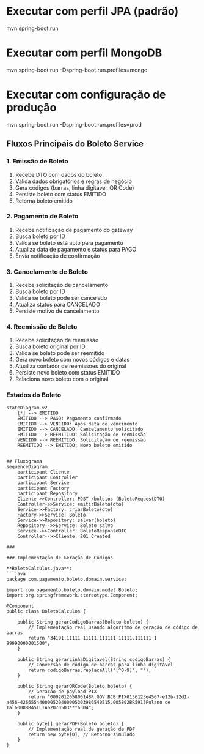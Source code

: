 ##
# Executar com perfil JPA (padrão)
mvn spring-boot:run

# Executar com perfil MongoDB
mvn spring-boot:run -Dspring-boot.run.profiles=mongo

# Executar com configuração de produção
mvn spring-boot:run -Dspring-boot.run.profiles=prod


## Fluxos Principais do Boleto Service

### 1. Emissão de Boleto
1. Recebe DTO com dados do boleto
2. Valida dados obrigatórios e regras de negócio
3. Gera códigos (barras, linha digitável, QR Code)
4. Persiste boleto com status EMITIDO
5. Retorna boleto emitido

### 2. Pagamento de Boleto
1. Recebe notificação de pagamento do gateway
2. Busca boleto por ID
3. Valida se boleto está apto para pagamento
4. Atualiza data de pagamento e status para PAGO
5. Envia notificação de confirmação

### 3. Cancelamento de Boleto
1. Recebe solicitação de cancelamento
2. Busca boleto por ID
3. Valida se boleto pode ser cancelado
4. Atualiza status para CANCELADO
5. Persiste motivo de cancelamento

### 4. Reemissão de Boleto
1. Recebe solicitação de reemissão
2. Busca boleto original por ID
3. Valida se boleto pode ser reemitido
4. Gera novo boleto com novos códigos e datas
5. Atualiza contador de reemissoes do original
6. Persiste novo boleto com status EMITIDO
7. Relaciona novo boleto com o original

### Estados do Boleto
```mermaid
stateDiagram-v2
    [*] --> EMITIDO
    EMITIDO --> PAGO: Pagamento confirmado
    EMITIDO --> VENCIDO: Após data de vencimento
    EMITIDO --> CANCELADO: Cancelamento solicitado
    EMITIDO --> REEMITIDO: Solicitação de reemissão
    VENCIDO --> REEMITIDO: Solicitação de reemissão
    REEMITIDO --> EMITIDO: Novo boleto emitido
    
    
## Fluxograma
sequenceDiagram
    participant Cliente
    participant Controller
    participant Service
    participant Factory
    participant Repository
    Cliente->>Controller: POST /boletos (BoletoRequestDTO)
    Controller->>Service: emitirBoleto(dto)
    Service->>Factory: criarBoleto(dto)
    Factory->>Service: Boleto
    Service->>Repository: salvar(boleto)
    Repository-->>Service: Boleto salvo
    Service-->>Controller: BoletoResponseDTO
    Controller-->>Cliente: 201 Created
    
###
    
### Implementação de Geração de Códigos

**BoletoCalculos.java**:
```java
package com.pagamento.boleto.domain.service;

import com.pagamento.boleto.domain.model.Boleto;
import org.springframework.stereotype.Component;

@Component
public class BoletoCalculos {
    
    public String gerarCodigoBarras(Boleto boleto) {
        // Implementação real usando algoritmo de geração de código de barras
        return "34191.11111 11111.111111 11111.111111 1 99990000001500";
    }
    
    public String gerarLinhaDigitavel(String codigoBarras) {
        // Conversão de código de barras para linha digitável
        return codigoBarras.replaceAll("[^0-9]", "");
    }
    
    public String gerarQRCode(Boleto boleto) {
        // Geração de payload PIX
        return "00020126580014BR.GOV.BCB.PIX0136123e4567-e12b-12d1-a456-426655440000520400005303986540515.005802BR5913Fulano de Tal6008BRASILIA62070503***6304";
    }
    
    public byte[] gerarPDF(Boleto boleto) {
        // Implementação real de geração de PDF
        return new byte[0]; // Retorno simulado
    }
}

